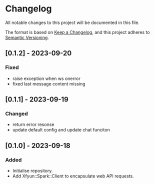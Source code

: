 # Changelog

All notable changes to this project will be documented in this file.

The format is based on [Keep a Changelog](https://keepachangelog.com/en/1.0.0/),
and this project adheres to [Semantic Versioning](https://semver.org/spec/v2.0.0.html).

## [0.1.2] - 2023-09-20

### Fixed

- raise exception when ws onerror
- fixed last message content missing

## [0.1.1] - 2023-09-19

### Changed

- return error resonse
- update default config and update chat funciton

## [0.1.0] - 2023-09-18

### Added

- Initialise repository.
- Add Xfyun::Spark::Client to encapsulate web API requests.
